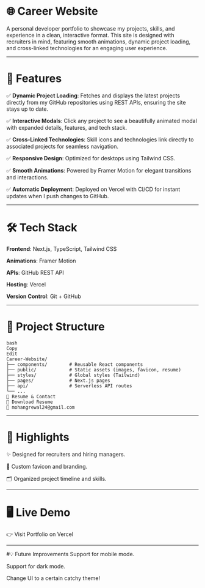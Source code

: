 # 🌐 Career Website
A personal developer portfolio to showcase my projects, skills, and experience in a clean, interactive format. This site is designed with recruiters in mind, featuring smooth animations, dynamic project loading, and cross-linked technologies for an engaging user experience.

---

# 🚀 Features
✅ **Dynamic Project Loading**:
Fetches and displays the latest projects directly from my GitHub repositories using REST APIs, ensuring the site stays up to date.

✅ **Interactive Modals**:
Click any project to see a beautifully animated modal with expanded details, features, and tech stack.

✅ **Cross-Linked Technologies**:
Skill icons and technologies link directly to associated projects for seamless navigation.

✅ **Responsive Design**:
Optimized for desktops using Tailwind CSS.

✅ **Smooth Animations**:
Powered by Framer Motion for elegant transitions and interactions.

✅ **Automatic Deployment**:
Deployed on Vercel with CI/CD for instant updates when I push changes to GitHub.

---

# 🛠️ Tech Stack
**Frontend**: Next.js, TypeScript, Tailwind CSS

**Animations**: Framer Motion

**APIs**: GitHub REST API

**Hosting**: Vercel

**Version Control**: Git + GitHub

---

# 📂 Project Structure
```
bash
Copy
Edit
Career-Website/
├── components/        # Reusable React components
├── public/            # Static assets (images, favicon, resume)
├── styles/            # Global styles (Tailwind)
├── pages/             # Next.js pages
├── api/               # Serverless API routes
└── ...
📄 Resume & Contact
📄 Download Resume
📧 mohangrewal24@gmail.com
```
---

# 🌟 Highlights
✨ Designed for recruiters and hiring managers.

🖤 Custom favicon and branding.

🗂 Organized project timeline and skills.

---

# 🖥 Live Demo
👉 Visit Portfolio on Vercel

---

#💡 Future Improvements
Support for mobile mode.

Support for dark mode.

Change UI to a certain catchy theme!
